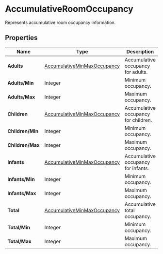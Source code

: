 # AccumulativeRoomOccupancy

Represents accumulative room occupancy information.

## Properties

| Name | Type | Description |
|------|------|-------------|
| **Adults** | [AccumulativeMinMaxOccupancy](/docs/apis/for-sellers/connectors-pull-developers-api/api-reference/accumulativeminmaxoccupancy) | Accumulative occupancy for adults. |
| **Adults/Min** | Integer | Minimum occupancy. |
| **Adults/Max** | Integer | Maximum occupancy. |
| **Children** | [AccumulativeMinMaxOccupancy](/docs/apis/for-sellers/connectors-pull-developers-api/api-reference/accumulativeminmaxoccupancy) | Accumulative occupancy for children. |
| **Children/Min** | Integer | Minimum occupancy. |
| **Children/Max** | Integer | Maximum occupancy. |
| **Infants** | [AccumulativeMinMaxOccupancy](/docs/apis/for-sellers/connectors-pull-developers-api/api-reference/accumulativeminmaxoccupancy) | Accumulative occupancy for infants. |
| **Infants/Min** | Integer | Minimum occupancy. |
| **Infants/Max** | Integer | Maximum occupancy. |
| **Total** | [AccumulativeMinMaxOccupancy](/docs/apis/for-sellers/connectors-pull-developers-api/api-reference/accumulativeminmaxoccupancy) | Accumulative total occupancy. |
| **Total/Min** | Integer | Minimum occupancy. |
| **Total/Max** | Integer | Maximum occupancy. |
